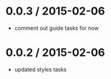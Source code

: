 
0.0.3 / 2015-02-06
==================

  * comment out guide tasks for now


0.0.2 / 2015-02-06
==================

  * updated styles tasks

